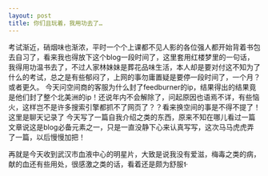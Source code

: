 ```yaml
---
layout: post
title: 你们且玩着，我用功去了…
---
```

考试渐近，硝烟味也渐浓，平时一个个上课都不见人影的各位强人都开始背着书包去自习了，看来我也得放下这个blog一段时间了，这里套用红楼梦里的一句话，我得用功温书去了，不过人家林妹妹是葬花品味生活，本人却是要对付这不知为了什么的考试，总之是有些郁闷了，上网的事勿庸置疑是要停一段时间了，一个月？或者更久。
今天问空间商的客服为什么封了feedburner的ip，结果得出的结果竟是他们封了整个北美洲的ip！还说年内不会解除了，问起原因也语焉不详，有些恼火，这样岂不是许多搜索引擎都抓不了网页了？？看来换空间的事是不得不提了！这里是聊天记录了
今天写了一篇自我介绍之类的东西，原来不知在哪儿看过一篇文章说这是blog必备元素之一，只是一直没静下心来认真写写，这次马马虎虎弄了一篇，以后慢慢加把！

再就是今天收到武汉市血液中心的明星片，大致是说我没有爱滋，梅毒之类的病，献的血还有些用处，很感激之类的话，看着还是颇为舒服˦·